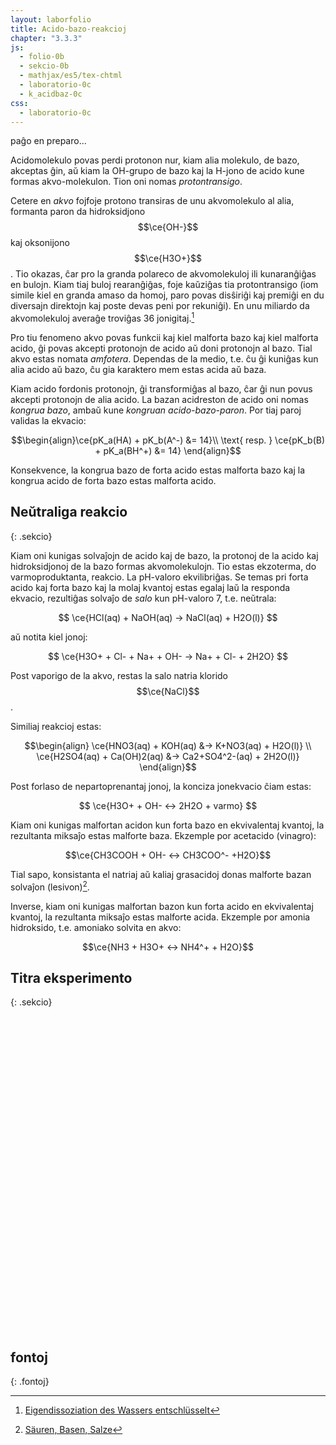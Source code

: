 ```yaml
---
layout: laborfolio
title: Acido-bazo-reakcioj
chapter: "3.3.3"
js:
  - folio-0b
  - sekcio-0b 
  - mathjax/es5/tex-chtml
  - laboratorio-0c
  - k_acidbaz-0c
css:
  - laboratorio-0c
---
```


paĝo en preparo...

<!--
https://www.vedantu.com/chemistry/acids-and-bases
https://www.chemieunterricht.de/dc2/wsu-grund/kap_14.htm

eksperimentoj:

baksodo /natria bikarbonato) kun vinagro (vinagrcida/etila solvaĵo):
- https://en.wikipedia.org/wiki/Sodium_bicarbonate
CH3COOH(aq) + NaHCO3(s) -> CO2(g) + H2O(l) + NaCH3COO(aq)
?? koncizsa jonekvacio: HCO3-(aq) + H+(aq) -> CO2(g) +H2O(l)

videoj:
- https://www.youtube.com/watch?v=nd1wZkzegX8
- https://www.youtube.com/watch?v=GRUlE2850F0
- https://www.youtube.com/watch?v=Ow1VerS39l0
- https://www.youtube.com/watch?v=E4ba9X9IY_s

baksodo kun citronacido:
- https://www.youtube.com/watch?v=GAwNAD64wIA

solvaĵo de vinagracido:
CH3COOH ⇆ CH3COO- + H+

pH de 1 M (=1mol/l) CH3​COOH solvaĵo: 
// https://www.toppr.com/ask/question/what-is-the-ph-of-a-1-m-ch3coohsolutionkaof-acetic-acid-18-times105-kw/
pH=−log[H+]=−log(0.004243)=2.4


https://www.uibk.ac.at/organic/ag-kreutz/dateien/teil_3.pdf


titrado / titraj pH-kurboj:
https://studyflix.de/chemie/saure-base-titration-und-titrationskurve-1842

HCl + NaOH / acetacido + NaOH: https://www.youtube.com/watch?v=tc-cKeyjc8U (kaj referencitaj 2)

nocioj:
- korespondaj acido-bazo-paroj
- neŭtraligo
- ekvilibro
- titrado/ekvivalent-punkto
-->

Acidomolekulo povas perdi protonon nur, kiam alia molekulo, de bazo, akceptas ĝin, aŭ kiam la OH-grupo de bazo kaj la H-jono de acido kune formas akvo-molekulon. Tion oni nomas *protontransigo*.

Cetere en *akvo* fojfoje protono transiras de unu akvomolekulo al alia, formanta paron 
da hidroksidjono $$\ce{OH-}$$ kaj oksonijono $$\ce{H3O+}$$. Tio okazas, ĉar pro la granda polareco de akvomolekuloj ili kunaranĝiĝas en bulojn. Kiam tiaj buloj rearanĝiĝas, foje kaŭziĝas tia protontransigo (iom simile kiel en granda amaso da homoj, paro povas disŝiriĝi kaj premiĝi en du diversajn direktojn kaj poste devas peni por rekuniĝi).
En unu miliardo da akvomolekuloj averaĝe troviĝas 36 jonigitaj.[^sx1]

<!-- eble aldonu kalkulon de jonprodukto de akvo per mola maso kaj pH -->

Pro tiu fenomeno akvo povas funkcii kaj kiel malforta bazo kaj kiel malforta acido, ĝi povas akcepti protonojn de acido aŭ doni protonojn al bazo. Tial akvo estas nomata *amfotera*. Dependas de la medio, t.e. ĉu ĝi kuniĝas kun alia acido aŭ bazo, ĉu gia karaktero mem estas acida aŭ baza.

Kiam acido fordonis protonojn, ĝi transformiĝas al bazo, ĉar ĝi nun povus akcepti protonojn de alia acido. La bazan acidreston de acido oni nomas *kongrua bazo*, ambaŭ kune *kongruan acido-bazo-paron*. Por tiaj paroj validas la ekvacio:

$$\begin{align}\ce{pK_a(HA) + pK_b(A^-) &= 14}\\ 
\text{ resp. } \ce{pK_b(B) + pK_a(BH^+) &= 14} \end{align}$$

Konsekvence, la kongrua bazo de forta acido estas malforta bazo kaj la kongrua acido de forta bazo estas malforta acido.

## Neŭtraliga reakcio
{: .sekcio}

Kiam oni kunigas solvaĵojn de acido kaj de bazo, la protonoj de la acido kaj hidroksidjonoj de la bazo formas akvomolekulojn. Tio estas ekzoterma, do varmoproduktanta, reakcio. La pH-valoro ekvilibriĝas. Se temas pri forta acido kaj forta bazo kaj la molaj kvantoj estas egalaj laŭ la responda ekvacio, rezultiĝas solvaĵo de *salo* kun pH-valoro 7, t.e. neŭtrala:

$$ \ce{HCl(aq) + NaOH(aq) -> NaCl(aq) + H2O(l)} $$

aŭ notita kiel jonoj:

$$ \ce{H3O+ + Cl- + Na+ + OH- -> Na+ + Cl- + 2H2O} $$

Post vaporigo de la akvo, restas la salo natria klorido $$\ce{NaCl}$$.

Similiaj reakcioj estas:

$$\begin{align} \ce{HNO3(aq) + KOH(aq) &-> K+NO3(aq) + H2O(l)} \\
 \ce{H2SO4(aq) + Ca(OH)2(aq) &-> Ca2+SO4^2-(aq) + 2H2O(l)} \end{align}$$

Post forlaso de nepartoprenantaj jonoj, la konciza jonekvacio ĉiam estas:

$$ \ce{H3O+ + OH- <-> 2H2O + varmo} $$


Kiam oni kunigas malfortan acidon kun forta bazo en ekvivalentaj kvantoj, la rezultanta miksaĵo estas malforte baza. Ekzemple por acetacido (vinagro):

$$\ce{CH3COOH + OH- <-> CH3COO^- +H2O}$$

Tial sapo, konsistanta el natriaj aŭ kaliaj grasacidoj donas malforte bazan solvaĵon (lesivon)[^cu1].

Inverse, kiam oni kunigas malfortan bazon kun forta acido en ekvivalentaj kvantoj, la rezultanta miksaĵo estas malforte acida. Ekzemple por amonia hidroksido, t.e. amoniako solvita en akvo:

$$\ce{NH3 + H3O+ <-> NH4^+ + H2O}$$


## Titra eksperimento
{: .sekcio}

<!--

titrado de amoniako kun HCl: https://www.youtube.com/watch?v=cMHD8TGPWoA

titrado de citronacido kaj fosforacido:
https://chem.libretexts.org/Bookshelves/Analytical_Chemistry/Supplemental_Modules_(Analytical_Chemistry)/Analytical_Sciences_Digital_Library/Courseware/Chemical_Equilibrium/02_Text/02_Acid-Base_Chemistry/14_Titration_of_a_Polyprotic_Weak_Acid_with_Sodium_Hydroxide

fosforacido: 
https://www.kappenberg.com/experiments/ph/pdf-th/f06.pdf

sulfuracido:
https://studyflix.de/chemie/saure-base-titration-und-titrationskurve-1842

-->

<!--
acidoj:

HCl
H2SO4
H2CO3


bazoj:

NH3
NaOH
KOH
Ca(OH)2

reakcioj:

HCl + H2O <-> Cl- + H3O+
NH3 + H2O <-> NH4+ + OH-



-->

<script>

  const eksperimentoj = {
    e1: {nomo: "titri HCl (kun NaOH)", 
      acido: 1, s: "HCl", ml: 25, c: 0.1,
      s_b: "NaOH", ml_b: 50, c_b: 0.1},
    e2: {nomo: "titri CH₃COOH (kun NaOH)", 
      acido: 1, s: "CH3COOH", ml: 25, c: 0.1, 
      s_b: "NaOH", ml_b: 50, c_b: 0.1},
    e3: {nomo: "titri H₃PO₄ (kun NaOH)", 
      acido: 3, s: "H3PO4", ml: 17, c: 0.5, 
      s_b: "NaOH", ml_b: 50, c_b: 0.5},
    e4: {nomo: "titri NH₃ (kun HCl)", 
      acido: 0, s: "NH3", ml: 25, c: 0.1, 
      s_b: "HCl", ml_b: 50, c_b: 0.1}
  }

  let lab; // la laboratorio kaj iloj
  let bureto, flakono, sondilo, diagramo, eksperimento;
  const ALTO = 500;
  const LARĜO = 500;
  const X_FLAKONO = 380;


  function preparo() {
    flakono.enhavo(eksperimento.ml);
    bureto.fermu();
    bureto.enhavo(eksperimento.ml_b);
    diagramo.viŝu();
    // komenca valoro
    pH_mezuro();
  }

  function pH_mezuro() {
    // substanco en la flakono
    const s = eksperimento.s == "NaOH"? "OH-" : eksperimento.s;
    // substanco en la bureto
    const s_b = eksperimento.s_b == "NaOH"? "OH-" : eksperimento.s_b;

    // titrado de acido kun forta bazo diferencas de titradod e bazo kun forta acido
    let pH;
    if (eksperimento.acido == 1) {
      pH = AB.pH2_acido(
        { a: s, 
          c: eksperimento.c, 
          v: eksperimento.ml/1000 },
        { b: s_b, 
          c: eksperimento.c_b, 
          v: bureto.ml/1000 }
      );
    } else if (eksperimento.acido > 1) {
      valj = AB.acidtitrado_plurprotona(
        { a: s, 
          c: eksperimento.c, 
          v: eksperimento.ml/1000 },[bureto.ml/1000]);
      pH = valj[0];
    } else {
      pH = AB.pH2_bazo(
        { b: s, 
          c: eksperimento.c, 
          v: eksperimento.ml/1000 },
        { a: s_b, 
          c: eksperimento.c_b, 
          v: bureto.ml/1000 }
      );
    }

    if (pH > -10 && pH < 16) {
      sondilo.valoro(`pH ${pH.toFixed(1)}`);
      diagramo.punkto(bureto.ml,pH,LabPHIndikilo.pH_koloro(pH));
    } else {
      // evitu montri aparte vortojn NaN aŭ Infinity...
      sondilo.valoro('pH --');
    }
  }


  lanĉe(()=>{
    lab = new Laboratorio(ĝi("#eksperimento"),"fono",LARĜO,ALTO+10);
    // difinu gutojn
    lab.ero_smb("guto",3);

    // bureto supre
    bureto = Lab.bureto("bureto",100); // elfluo = 100ml, t.e. malplena
    lab.metu(bureto,{id: "supre", x:X_FLAKONO+5, y:ALTO-180});

    // sondilo meze
    sondilo = Lab.sondilo("pHsondilo",10,250,-4,"pH");
    lab.metu(sondilo,{id: "meze", x:X_FLAKONO+16, y:ALTO});

    // diagramo maldekstre
    diagramo = Lab.diagramo("pH-diagramo",
      {nomo: "ml", mrg: 10, min: 0, max: 50, i1: 1, i2: 5, i3: 10},
      {nomo: "pH", mrg: 10, min: 0, max: 14, i1: 1, i2: 7, i3: 14});
    diagramo.teksto(0,0,'0');
    diagramo.teksto(0,7,'7');
    diagramo.teksto(0,13,'13');
    diagramo.teksto(10,0,'10');
    diagramo.teksto(20,0,'20');
    diagramo.teksto(30,0,'30');
    diagramo.teksto(40,0,'40');
    lab.metu(diagramo,{id: "maldekstre", x:10, y:ALTO});

    // konusflakono malsupre
    flakono = Lab.konusflakono("flakono",25);
    lab.metu(flakono,{id: "malsupre", x:X_FLAKONO-30, y:ALTO});

    function fluo(fermu) {
      if (bureto.ml>=60) return; // bureto malplenigita!
      if (bureto.fermita) return; // bureto estas (ĵus) fermita

      // por verŝgutoj ni bezonas la pinton de la bureto kaj la surfacon de la flakonenhavo
      const pinto = bureto.pinto();
      const surfaco = flakono.surfaco();
      lab.gutoj("gutoj","guto",7,pinto,surfaco,() => {
        const ms = 600;
        const ml = 0.5;

        // fluigu 1ml el la bureto
        bureto.elfluo(ml);
        if (fermu) {
          bureto.fermu();
        } else {
          prokrastu(() => fluo(false), ms);
        }

        // aldonu 1ml al flakonlikvo
        flakono.enfluo(ml);
        pH_mezuro();
      });
    }

    // klako al bureto elgutigu 1 ml
    lab.klak_reago(bureto.ujo(), () => {
      bureto.malfermu();
      fluo(true);
    });

    // klako sur krano malfermu aŭ fermu ĝin!
    lab.klak_reago(bureto.krano(), () => {
      if (bureto.fermita) {
        bureto.malfermu();
        prokrastu(() => fluo(false), 500);
      } else {
        bureto.fermu();
        purigu_prokrastojn();
      }
    });

    //pH_mezuro();

    // butonoj por elekti eksperimenton
    const btn_w = 130, btn_h = 16;
    let btn_y = 10;

    for (eksp in eksperimentoj)
    {
      const nomo = eksperimentoj[eksp].nomo;
      const btn = lab.butono(nomo,-10,btn_y,btn_w,btn_h);
      btn.id = eksp;
      btn_y += 20;

      lab.klak_reago({g: btn},(btn) => {
        // forigu klason .premita de antaŭa butono...
        for (const b of ĉiuj("#eksperimento .butono")) {
          b.classList.remove("premita");
        }
        // montru nun elektitan substancon kaj butonon
        btn.g.classList.add("premita");
        // const subst = btn.g.textContent;
        eksperimento = eksperimentoj[btn.g.id];
        preparo();
      });
    }
  });
</script>

<svg id="eksperimento"
    version="1.1" 
    xmlns="http://www.w3.org/2000/svg" 
    xmlns:xlink="http://www.w3.org/1999/xlink" width="100%" viewBox="-10 -10 520 520">
 <style type="text/css">
    <![CDATA[
      .butono.premita rect {
        fill: #004b4b;
      }
    ]]>
  </style>
</svg>


## fontoj
{: .fontoj}

[^sx1]: [Eigendissoziation des Wassers entschlüsselt](https://www.scinexx.de/news/technik/eigendissoziation-des-wassers-entschluesselt/)
[^cu1]: [Säuren, Basen, Salze](https://www.chemieunterricht.de/dc2/wsu-grund/kap_14.htm)
